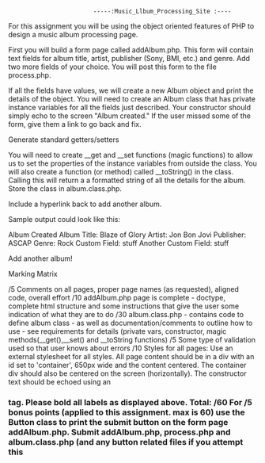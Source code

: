                             -----:Music_Llbum_Processing_Site :----
							
For this assignment you will be using the object oriented features of PHP to design a music album processing page.

First you will build a form page called addAlbum.php.  This form will contain text fields for album title, artist, publisher (Sony, BMI, etc.) and genre.  Add two more fields of your choice.  You will post this form to the file process.php.

If all the fields have values, we will create a new Album object and print the details of the object.  You will need to create an Album class that has private instance variables for all the fields just described. Your constructor should simply echo to the screen "Album created." If the user missed some of the form, give them a link to go back and fix.

Generate standard getters/setters

You will need to create __get and __set functions (magic functions) to allow us to set the properties of the instance variables from outside the class. You will also create a function (or method) called __toString() in the class.  Calling this will return a  a formatted string of all the details for the album.  Store the class in album.class.php.

Include a hyperlink back to add another album.

Sample output could look like this:

Album Created
Album Title: Blaze of Glory
Artist: Jon Bon Jovi
Publisher: ASCAP
Genre: Rock
Custom Field: stuff
Another Custom Field: stuff

Add another album!

Marking Matrix

/5   Comments on all pages, proper page names (as requested), aligned code, overall effort
/10 addAlbum.php page is complete - doctype, complete html structure and some instructions that give the user some indication of what they are to do
/30 album.class.php - contains code to define album class - as well as documentation/comments to outline how to use - see requirements for details (private vars, constructor, magic methods(__get(),__set() and  __toString functions)
/5   Some type of validation used so that user knows about errors
/10 Styles for all pages: Use an external stylesheet for all styles. All page content should be in a div with an id set to 'container', 650px wide and the content centered. The container div should also be centered on the screen (horizontally). The constructor text should be echoed using an <h3> tag. Please bold all labels as displayed above. 
Total: /60
For /5 bonus points (applied to this assignment. max is 60) use the Button class to print the submit button on the form page addAlbum.php.
Submit addAlbum.php, process.php and album.class.php (and any button related files if you attempt this